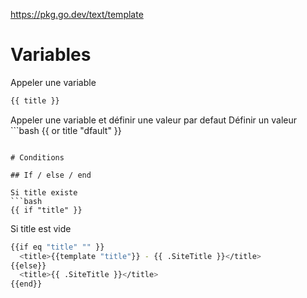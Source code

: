 https://pkg.go.dev/text/template

# Variables 
Appeler une variable 
```bash
{{ title }}
```
Appeler une variable et définir une valeur par defaut
Définir un valeur ```bash
{{ or title "dfault" }}
```

# Conditions 

## If / else / end

Si title existe 
```bash
{{ if "title" }}
```

Si title est vide 
```bash
{{if eq "title" "" }}
  <title>{{template "title"}} - {{ .SiteTitle }}</title>
{{else}}
  <title>{{ .SiteTitle }}</title>
{{end}}
```
